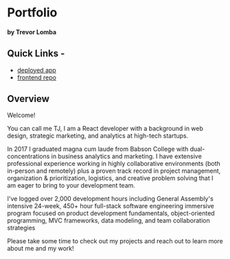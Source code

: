 # Portfolio
#### by Trevor Lomba

## Quick Links - 
* [deployed app](https://trevorlomba.github.io/portfolio)
* [frontend repo](https://github.com/trevorlomba/portfolio)

## Overview
Welcome!

You can call me TJ, I am a React developer with a background in web design, strategic marketing, and analytics at high-tech startups.

In 2017 I graduated magna cum laude from Babson College with dual-concentrations in business analytics and marketing. I have extensive professional experience working in highly collaborative environments (both in-person and remotely) plus a proven track record in project management, organization & prioritization, logistics, and creative problem solving that I am eager to bring to your development team.

I've logged over 2,000 development hours including General Assembly's intensive 24-week, 450+ hour full-stack software engineering immersive program focused on product development fundamentals, object-oriented programming, MVC frameworks, data modeling, and team collaboration strategies

Please take some time to check out my projects and reach out to learn more about me and my work!
